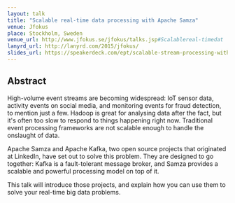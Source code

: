 ```yaml
---
layout: talk
title: "Scalable real-time data processing with Apache Samza"
venue: Jfokus
place: Stockholm, Sweden
venue_url: http://www.jfokus.se/jfokus/talks.jsp#Scalablereal-timedat
lanyrd_url: http://lanyrd.com/2015/jfokus/
slides_url: https://speakerdeck.com/ept/scalable-stream-processing-with-apache-kafka-and-apache-samza
---
```


<script async class="speakerdeck-embed" data-id="861136005156013261a506fa84ad753a" data-ratio="1.41436464088398" src="//speakerdeck.com/assets/embed.js"></script>


Abstract
--------

High-volume event streams are becoming widespread: IoT sensor data, activity events on social media,
and monitoring events for fraud detection, to mention just a few. Hadoop is great for analysing data
after the fact, but it's often too slow to respond to things happening right now. Traditional event
processing frameworks are not scalable enough to handle the onslaught of data.

Apache Samza and Apache Kafka, two open source projects that originated at LinkedIn, have set out to
solve this problem. They are designed to go together: Kafka is a fault-tolerant message broker, and
Samza provides a scalable and powerful processing model on top of it.

This talk will introduce those projects, and explain how you can use them to solve your real-time
big data problems.

